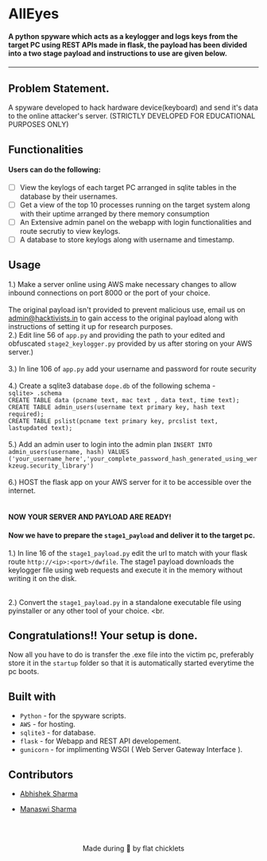
<p align="left">
	<h1 align="left"> AllEyes </h2>
	<h4 align="left"> A python spyware which acts as a keylogger and logs keys from the target PC using REST APIs made in flask,
  the payload has been divided into a two stage payload and instructions to use are given below.<h4>
</p>

---
## Problem Statement. 
A spyware developed to hack hardware device(keyboard) and send it's data to the online attacker's server.
  (STRICTLY DEVELOPED FOR EDUCATIONAL PURPOSES ONLY)

## Functionalities
#### Users can do the following:
- [ ] View the keylogs of each target PC arranged in sqlite tables in the database by their usernames.
- [ ] Get a view of the top 10 processes running on the target system along with their uptime arranged by there memory consumption 
- [ ] An Extensive admin panel on the webapp with login functionalities and route secrutiy to view keylogs. 
- [ ] A database to store keylogs along with username and timestamp. 

## Usage
1.) Make a server online using AWS make necessary changes to allow inbound connections on port 8000 or the port of your choice.<br>
<br>
The original payload isn't provided to prevent malicious use, email us on admin@hacktivists.in to gain access to the original payload along with instructions of setting it up for research purposes. <br> 
2.) Edit line 56 of `app.py` and providing the path to your edited and obfuscated `stage2_keylogger.py` provided by us after storing on your AWS server.)
<br><br>
3.) In line 106 of `app.py` add your username and password for route security<br>
<br>
4.) Create a sqlite3 database `dope.db` of the following schema - <br>
`sqlite> .schema`<br>
`CREATE TABLE data (pcname text, mac text , data text, time text);`<br>
`CREATE TABLE admin_users(username text primary key, hash text required);`<br>
`CREATE TABLE pslist(pcname text primary key, prcslist text, lastupdated text);`<br>
<br>
5.) Add an admin user to login into the admin plan `INSERT INTO admin_users(username, hash) VALUES ('your_username_here','your_complete_password_hash_generated_using_werkzeug.security_library')` <br>
<br>
6.) HOST the flask app on your AWS server for it to be accessible over the internet.<br>
<br> 
#### NOW YOUR SERVER AND PAYLOAD ARE READY!
#### Now we have to prepare the `stage1_payload` and deliver it to the target pc.
1.) In line 16 of the `stage1_payload.py` edit the url to match with your flask route `http://<ip>:<port>/dwfile`. The stage1 payload downloads the keylogger file using web requests and execute it in the memory without writing it on the disk.<br>
<br>

2.) Convert the `stage1_payload.py` in a standalone executable file using pyinstaller or any other tool of your choice. 
<br.

## Congratulations!! Your setup is done.
Now all you have to do is transfer the .exe file into the victim pc, preferably store it in the `startup` folder so that it is automatically started everytime the pc boots.


## Built with
- `Python` - for the spyware scripts. 
- `AWS` - for hosting.
- `sqlite3` - for database.
- `flask` - for Webapp and REST API developement.
- `gunicorn` - for implimenting WSGI ( Web Server Gateway Interface ).
  

## Contributors
* [Abhishek Sharma](https://github.com/anonymous300502)

* [Manaswi Sharma](https://github.com/manaswii)

<br>
<br>
<p align="center">
	Made during 🌙 by flat chicklets
</p>
